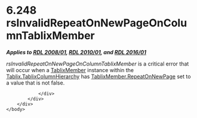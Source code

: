 <html dir="LTR" xmlns:mshelp="http://msdn.microsoft.com/mshelp" xmlns:ddue="http://ddue.schemas.microsoft.com/authoring/2003/5" xmlns:xlink="http://www.w3.org/1999/xlink" xmlns:tool="http://www.microsoft.com/tooltip">
    <head>
        <meta http-equiv="Content-Type" content="text/html; CHARSET=utf-8"></meta>
        <meta name="save" content="history"></meta>
        <title>6.248 rsInvalidRepeatOnNewPageOnColumnTablixMember</title>
        <xml>
            <mshelp:toctitle title="6.248 rsInvalidRepeatOnNewPageOnColumnTablixMember"></mshelp:toctitle>
            <mshelp:rltitle title="[MS-RDL]: rsInvalidRepeatOnNewPageOnColumnTablixMember"></mshelp:rltitle>
            <mshelp:keyword index="A" term="db4b42a4-c08d-412a-bbd1-bf5359b30c8f"></mshelp:keyword>
            <mshelp:attr name="DCSext.ContentType" value="open specification"></mshelp:attr>
            <mshelp:attr name="AssetID" value="db4b42a4-c08d-412a-bbd1-bf5359b30c8f"></mshelp:attr>
            <mshelp:attr name="TopicType" value="kbRef"></mshelp:attr>
            <mshelp:attr name="DCSext.Title" value="[MS-RDL]: rsInvalidRepeatOnNewPageOnColumnTablixMember" />
        </xml>
    </head>
    <body>
        <div id="header">
            <h1 class="heading">6.248 rsInvalidRepeatOnNewPageOnColumnTablixMember</h1>
        </div>
        <div id="mainSection">
            <div id="mainBody">
                <div id="allHistory" class="saveHistory"></div>
                <div id="sectionSection0" class="section" name="collapseableSection">
                    

<p><b><i>Applies to </i></b><a href="1e855f94-4617-47e4-b89e-0856c6cb420f.html"><b><i>RDL 2008/01</i></b></a><b><i>,
</i></b><a href="3428e690-a348-4ec7-8a6a-8efb42d2cdee.html"><b><i>RDL 2010/01</i></b></a><b><i>,
and </i></b><a href="52ce3983-2bfc-4e72-9359-42aaf5fe4509.html"><b><i>RDL 2016/01</i></b></a></p>

<p><i>rsInvalidRepeatOnNewPageOnColumnTablixMember</i> is a
critical error that will occur when a <a href="1d8a9691-b173-4e24-9ea9-1f486bc824fd.html">TablixMember</a> instance
within the <a href="cec79793-0ca9-47b9-b2f0-465fb01fd808.html">Tablix.TablixColumnHierarchy</a>
has <a href="7a8100e3-be10-4036-9bbe-5a72682bfc00.html">TablixMember.RepeatOnNewPage</a>
set to a value that is not false.</p>


                </div>
            </div>
        </div>
    </body>
</html>